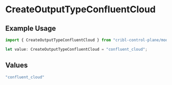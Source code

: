# CreateOutputTypeConfluentCloud

## Example Usage

```typescript
import { CreateOutputTypeConfluentCloud } from "cribl-control-plane/models/operations";

let value: CreateOutputTypeConfluentCloud = "confluent_cloud";
```

## Values

```typescript
"confluent_cloud"
```